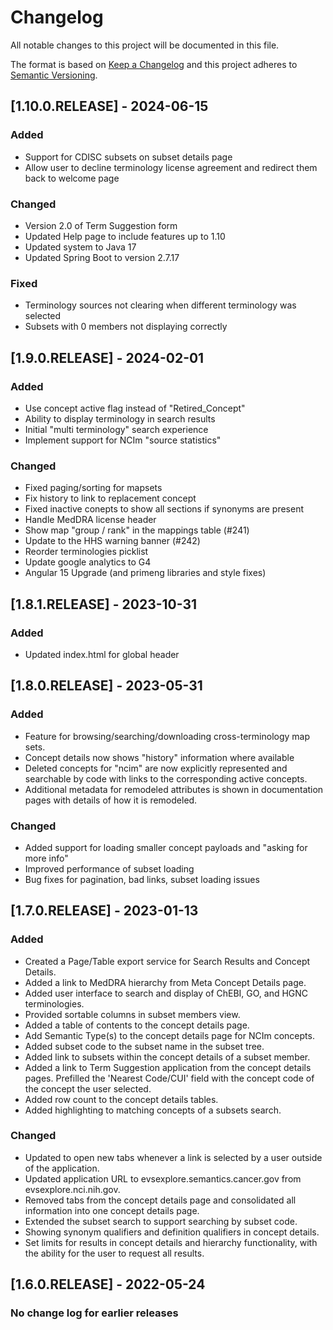 # Changelog
All notable changes to this project will be documented in this file.

The format is based on [Keep a Changelog](http://keepachangelog.com/en/1.0.0/)
and this project adheres to [Semantic Versioning](http://semver.org/spec/v2.0.0.html).

## [1.10.0.RELEASE] - 2024-06-15
### Added
- Support for CDISC subsets on subset details page
- Allow user to decline terminology license agreement and redirect them back to welcome page
### Changed
- Version 2.0 of Term Suggestion form
- Updated Help page to include features up to 1.10
- Updated system to Java 17
- Updated Spring Boot to version 2.7.17
### Fixed
- Terminology sources not clearing when different terminology was selected
- Subsets with 0 members not displaying correctly

## [1.9.0.RELEASE] - 2024-02-01
### Added
- Use concept active flag instead of "Retired_Concept"
- Ability to display terminology in search results
- Initial "multi terminology" search experience
- Implement support for NCIm "source statistics"
### Changed
- Fixed paging/sorting for mapsets
- Fix history to link to replacement concept
- Fixed inactive conepts to show all sections if synonyms are present
- Handle MedDRA license header
- Show map "group / rank" in the mappings table (#241)
- Update to the HHS warning banner (#242)
- Reorder terminologies picklist
- Update google analytics to G4
- Angular 15 Upgrade (and primeng libraries and style fixes)

## [1.8.1.RELEASE] - 2023-10-31
### Added
- Updated index.html for global header

## [1.8.0.RELEASE] - 2023-05-31
### Added
- Feature for browsing/searching/downloading cross-terminology map sets.
- Concept details now shows "history" information  where available
- Deleted concepts for "ncim" are now explicitly represented and searchable by code with links to the corresponding active concepts.
- Additional metadata for remodeled attributes is shown in documentation pages with details of how it is remodeled.
### Changed
- Added support for loading smaller concept payloads and "asking for more info"
- Improved performance of subset loading
- Bug fixes for pagination, bad links, subset loading issues

## [1.7.0.RELEASE] - 2023-01-13
### Added
- Created a Page/Table export service for Search Results and Concept Details.
- Added a link to MedDRA hierarchy from Meta Concept Details page.
- Added user interface to search and display of ChEBI, GO, and HGNC terminologies.
- Provided sortable columns in subset members view.
- Added a table of contents to the concept details page.
- Add Semantic Type(s) to the concept details page for NCIm concepts.
- Added subset code to the subset name in the subset tree.
- Added link to subsets within the concept details of a subset member.
- Added a link to Term Suggestion application from the concept details pages. Prefilled the 'Nearest Code/CUI' field with the concept code of the concept the user selected.
- Added row count to the concept details tables.
- Added highlighting to matching concepts of a subsets search.
### Changed
- Updated to open new tabs whenever a link is selected by a user outside of the application. 
- Updated application URL to evsexplore.semantics.cancer.gov from evsexplore.nci.nih.gov.
- Removed tabs from the concept details page and consolidated all information into one concept details page.
- Extended the subset search to support searching by subset code.
- Showing synonym qualifiers and definition qualifiers in concept details.
- Set limits for results in concept details and hierarchy functionality, with the ability for the user to request all results. 

## [1.6.0.RELEASE] - 2022-05-24
### No change log for earlier releases
